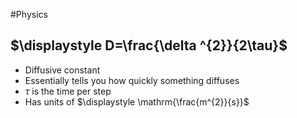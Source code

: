 #Physics 
## $\displaystyle D=\frac{\delta ^{2}}{2\tau}$
* Diffusive constant
* Essentially tells you how quickly something diffuses
* $\displaystyle \tau$ is the time per step
* Has units of $\displaystyle \mathrm{\frac{m^{2}}{s}}$